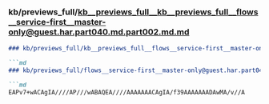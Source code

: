 ### kb/previews_full/kb__previews_full__kb__previews_full__flows__service-first__master-only@guest.har.part040.md.part002.md.md

```md
### kb/previews_full/kb__previews_full__flows__service-first__master-only@guest.har.part040.md.part002.md

```md
### kb/previews_full/flows__service-first__master-only@guest.har.part040.md (part 002)

```md
EAPv7+wACAgIA////AP///wABAQEA////AAAAAAACAgIA/f39AAAAAAADAwMA/v//A
```

```

```

```
